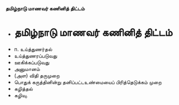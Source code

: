 **தமிழ்நாடு மாணவர் கணினித் திட்டம்**
- # தமிழ்நாடு மாணவர் கணினித் திட்டம்
- n. உய்த்துணர்தல்
- உய்த்துணரப்படுவது
- ஊகிக்கப்படுவது
- அனுமானம்
- (அள) விதி தருமுறை
- பொதுக் கருத்தினின்று தனிப்பட்டஉண்மையைப் பிரித்தெடுக்கம் முறை
- கழித்தல்
- கழிவு.

